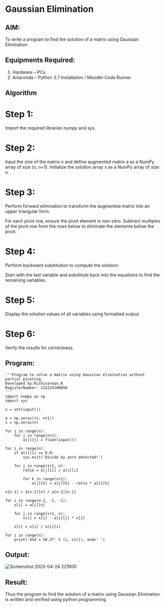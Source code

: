 # Gaussian Elimination

## AIM:
To write a program to find the solution of a matrix using Gaussian Elimination.

## Equipments Required:
1. Hardware – PCs
2. Anaconda – Python 3.7 Installation / Moodle-Code Runner

## Algorithm
# Step 1:
Import the required libraries numpy and sys.

# Step 2:
Input the size of the matrix n and define augmented matrix a as a NumPy array of size (n, n+1). Initialize the solution array x as a NumPy array of size n.

# Step 3:
Perform forward elimination to transform the augmented matrix into an upper triangular form:

For each pivot row, ensure the pivot element is non-zero.
Subtract multiples of the pivot row from the rows below to eliminate the elements below the pivot.
# Step 4:
Perform backward substitution to compute the solution:

Start with the last variable and substitute back into the equations to find the remaining variables.
# Step 5:
Display the solution values of all variables using formatted output.

# Step 6:
Verify the results for correctness. 

## Program:
```
'''Program to solve a matrix using Gaussian elimination without partial pivoting.
Developed by:Rishivarman.R 
RegisterNumber: 212224100050
'''
import numpy as np
import sys

n = int(input())

a = np.zeros((n, n+1))
x = np.zeros(n)

for i in range(n):
    for j in range(n+1):
        a[i][j] = float(input())

for i in range(n):
    if a[i][i] == 0.0:
        sys.exit('Divide by zero detected!')

    for j in range(i+1, n):
        ratio = a[j][i] / a[i][i]

        for k in range(n+1):
            a[j][k] = a[j][k] - ratio * a[i][k]

x[n-1] = a[n-1][n] / a[n-1][n-1]

for i in range(n-2, -1, -1):
    x[i] = a[i][n]

    for j in range(i+1, n):
        x[i] = x[i] - a[i][j] * x[j]

    x[i] = x[i] / a[i][i]

for i in range(n):
    print('X%d = %0.2f' % (i, x[i]), end=' ')
```

## Output:

![Screenshot 2025-04-24 221600](https://github.com/user-attachments/assets/d0e413da-4996-45c6-b32c-deaedf236a5f)


## Result:
Thus the program to find the solution of a matrix using Gaussian Elimination is written and verified using python programming.

